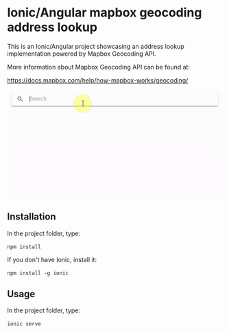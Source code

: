 # Ionic/Angular mapbox geocoding address lookup
This is an Ionic/Angular project showcasing an address lookup implementation powered by Mapbox Geocoding API.

More information about Mapbox Geocoding API can be found at:

https://docs.mapbox.com/help/how-mapbox-works/geocoding/

![](demo.gif)

## Installation

In the project folder, type:
```
npm install
```

If you don't have Ionic, install it:
```
npm install -g ionic
```

## Usage

In the project folder, type:
```
ionic serve
```
